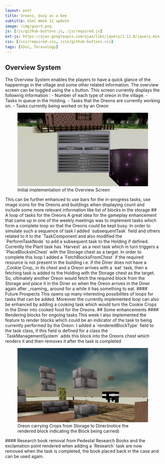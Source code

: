 ```yaml
---
layout: post
title: Oreons, busy as a bee
subtitle: GSoC Week 11 update
image: /img/guard.png
js: [/js/github-buttons.js, /js/required.js]
ext-js: https://ajax.googleapis.com/ajax/libs/jquery/1.12.0/jquery.min.js
css: [/css/required.css, /css/github-buttons.css]
tags: [GSoC, Terasology]
---
```

## Overview System
The Overview System enables the players to have a quick glance of the happenings in the village and some other related information. The overview screen can be toggled using the `o` button. This screen currently displays the following information : 
	- Number of each type of oreon in the village.
	- Tasks in queue in the Holding.
	- Tasks that the Oreons are currently working on.
	- Tasks currently being worked on by an Oreon
<figure>
<img src="/img/overview.png">
<figcaption> Initial implementation of the Overview Screen</figcaption>
</figure>
This can be further enhanced to use bars for the in-progress tasks, use image icons for the Oreons and buildings when displaying count and include some more relevant information like list of blocks in the storage
## A loop of tasks  for the Oreons
A great idea for the gameplay enhancement that came up in one of the weekly meetings was to implement tasks which form a complete loop so that the Oreons could be kept busy. In order to simulate such a sequence of task I added `subsequentTask` field and others related to it
to the `TaskComponent`and also modified the `PerformTaskNode` to add a subsequent task to the Holding if defined. Currently the Plant task has `Harvest` as a next task which in turn triggers a `PlaceBlocksInChest` with the Storage chest as a target. In order to complete this loop I
added a `FetchBlocksFromChest` if the required resource is not present in the building i.e. if the Diner does not have a _Cookie Crop_ in its chest and a Oreon arrives with a `eat` task, then a fetching task is added to the Holding with the Storage chest as the target. So, ultimately another
Oreon would fetch the required block from the Storage and place it in the Diner so when the Oreon arrives in the Diner again after _roaming_ around for a while it has something to eat.
#### Future Prospects
This opens up many interesting possibilites of loops for tasks that can be added. Moreover the currently implemented loop can also be enhanced by adding a cooking task which would turn the Cookie Crops in the Diner into cooked food for the Oreons.
## Some  enhancements
#### Rendering blocks for ongoing tasks
This week I also implemented the feature to render blocks which could be an indicator of the task to being currently performed by the Oreon. I added a `renderedBlockType` field to the task class, if this field is defined for a class the `TaskManagementSystem` adds this block into the
Oreons chest which renders it and then removes it after the task is completed
<figure>
<img src="/img/renderBlock.png">
<figcaption> Oreon carrying Crops from Storage to Diner(notice the rendered block indicating the Block being carried)</figcaption>
</figure>
#### Research book removal from Pedestal
Research Books and the exclamation point rendered when adding a `Research` task are now removed when the task is completed, the book placed back in the case and can be used again.

<div class="github-button" url="https://github.com/Terasology/MasterOfOreon/pull/26"></div>